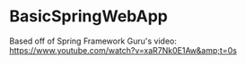 # BasicSpringWebApp
Based off of Spring Framework Guru's video: https://www.youtube.com/watch?v=xaR7Nk0E1Aw&amp;t=0s
